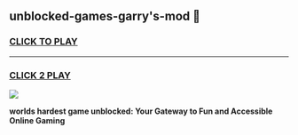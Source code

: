
## unblocked-games-garry's-mod 👋
<h3>
<a href="https://premium.freeplayer.one?title=unblocked-games-garry's-mod&ref=14F">CLICK TO PLAY</a></h3>
<hr>

<h3>
<a href="https://premium.freeplayer.one?title=unblocked-games-garry's-mod&ref=14F">CLICK 2 PLAY</a>
  
</h3>

<a href="https://premium.freeplayer.one?title=unblocked-games-garry's-mod&ref=12F/"><img src="https://clearcache.store/games.png"></a>


**worlds hardest game unblocked: Your Gateway to Fun and Accessible Online Gaming**

